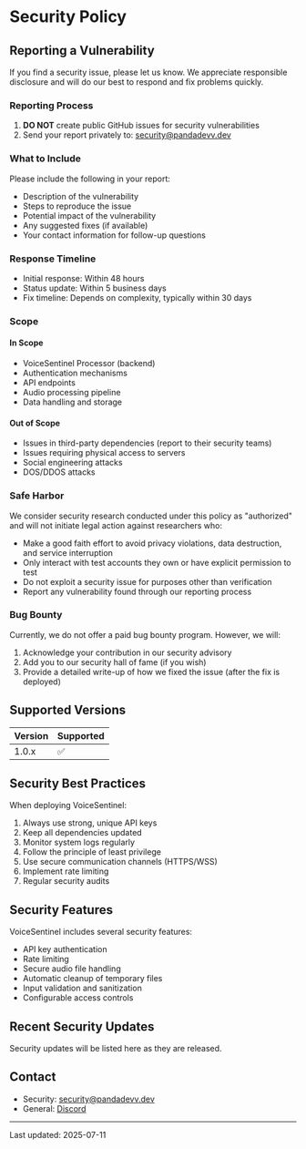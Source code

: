 # Security Policy

## Reporting a Vulnerability

If you find a security issue, please let us know. We appreciate responsible disclosure and will do our best to respond and fix problems quickly.

### Reporting Process

1. **DO NOT** create public GitHub issues for security vulnerabilities
2. Send your report privately to: [security@pandadevv.dev](mailto:security@pandadevv.dev)

### What to Include

Please include the following in your report:

- Description of the vulnerability
- Steps to reproduce the issue
- Potential impact of the vulnerability
- Any suggested fixes (if available)
- Your contact information for follow-up questions

### Response Timeline

- Initial response: Within 48 hours
- Status update: Within 5 business days
- Fix timeline: Depends on complexity, typically within 30 days

### Scope

#### In Scope
- VoiceSentinel Processor (backend)
- Authentication mechanisms
- API endpoints
- Audio processing pipeline
- Data handling and storage

#### Out of Scope
- Issues in third-party dependencies (report to their security teams)
- Issues requiring physical access to servers
- Social engineering attacks
- DOS/DDOS attacks

### Safe Harbor

We consider security research conducted under this policy as "authorized" and will not initiate legal action against researchers who:

- Make a good faith effort to avoid privacy violations, data destruction, and service interruption
- Only interact with test accounts they own or have explicit permission to test
- Do not exploit a security issue for purposes other than verification
- Report any vulnerability found through our reporting process

### Bug Bounty

Currently, we do not offer a paid bug bounty program. However, we will:

1. Acknowledge your contribution in our security advisory
2. Add you to our security hall of fame (if you wish)
3. Provide a detailed write-up of how we fixed the issue (after the fix is deployed)

## Supported Versions

| Version | Supported          |
| ------- | ------------------ |
| 1.0.x   | ✅ |

## Security Best Practices

When deploying VoiceSentinel:

1. Always use strong, unique API keys
2. Keep all dependencies updated
3. Monitor system logs regularly
4. Follow the principle of least privilege
5. Use secure communication channels (HTTPS/WSS)
6. Implement rate limiting
7. Regular security audits

## Security Features

VoiceSentinel includes several security features:

- API key authentication
- Rate limiting
- Secure audio file handling
- Automatic cleanup of temporary files
- Input validation and sanitization
- Configurable access controls

## Recent Security Updates

Security updates will be listed here as they are released.

## Contact

- Security: [security@pandadevv.dev](mailto:security@pandadevv.dev)
- General: [Discord](https://discord.gg/JAJyuzdgHZ)

---

Last updated: 2025-07-11